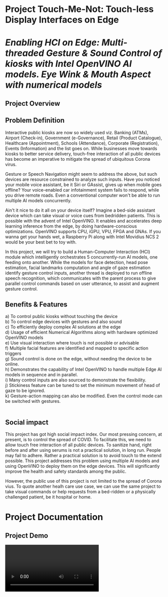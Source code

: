 # Project Touch-Me-Not: Touch-less Display Interfaces on Edge
# _Enabling HCI on Edge: Multi-threaded Gesture & Sound Control of kiosks with Intel OpenVINO AI models. Eye Wink & Mouth Aspect with numerical models_


## Project Overview

## Problem Definition

Interactive public kiosks are now so widely used viz. Banking (ATMs), Airport (Check-in), Government (e-Governance), Retail (Product Catalogue), Healthcare (Appointment), Schools (Attendance), Corporate (Registration), Events (Information) and the list goes on. While businesses move towards kiosks to better service delivery, touch-free interaction of all public devices has become an imperative to mitigate the spread of ubiquitous Corona virus.

Gesture or Speech Navigation might seem to address the above, but such devices are resource constrained to analyze such inputs. Have you noticed your mobile voice assistant, be it Siri or GAssist, gives up when mobile goes offline? Your voice-enabled car infotainment system fails to respond, while you drive remote roads. Even a conventional computer won't be able to run multiple AI models concurrently. 

Ain't it nice to do it all  on your device itself? Imagine a bed-side assistant device which can take visual or voice cues from bedridden patients. This is possible with the advent of Intel OpenVINO. It enables and accelerates deep learning inference from the edge, by doing hardware-conscious optimizations. OpenVINO supports CPU, iGPU, VPU, FPGA and GNAs. If you wanna get your hands wet, a Raspberry Pi along with Intel Movidius NCS 2 would be your best bet to toy with.

In this project, we will try to build a Human-Computer Interaction (HCI) module which intelligently orchestrates 5 concurrently-run AI models, one feeding onto another. While the models for face detection, head pose estimation, facial landmarks computation and angle of gaze estimation identify gesture control inputs, another thread is deployed to run offline speech recognition, which communicates with the parent process to give parallel control commands based on user utterance, to assist and augment gesture control.

## Benefits & Features

a) To control public kiosks without touching the device <br>
b) To control edge devices with gestures and also sound <br>
c) To efficiently deploy complex AI solutions at the edge <br>
d) Usage of efficient Numerical Algorithms along with hardware optimized OpenVINO models<br>
e) Use visual interaction where touch is not possible or advisable <br>
f) Multiple facial features are identified and mapped to specific action triggers <br>
g) Sound control is done on the edge, without needing the device to be online. <br>
h) Demonstrates the capability of Intel OpenVINO to handle multiple Edge AI models in sequence and in parallel. <br>
i) Many control inputs are also sourced to demonstrate the flexibility. <br>
j) Stickiness feature can be tuned to set the minimum movement of head of gaze to be ignored.  <br>
k) Gesture-action mapping can also be modified. Even the control mode can be switched with gestures.  <br> <br>


## Social impact

This project has got high social impact index. Our most pressing concern, at present, is to control the spread of COVID. To facilitate this, we need to allow touch free interaction of all public devices. To sanitize hand, right before and after using serums is not a practical solution, in long run. People may fail to adhere. Rather a practical solution is to avoid touch to the extend possible. This project addresses this problem using multiple AI models and using OpenVINO to deploy them on the edge devices. This will significantly improve the health and safety standards among the public.

However, the public use of this project is not limited to the spread of Corona vius. To quote another healh care use case, we can use the same project to take visual commands or help requests from a bed-ridden or a physically challenged patient, be it hospital or home. 

# Project Documentation

## Project Demo

<video>


## For hardware and software projects, you can include circuit diagrams using software like Fritzing.org and/or take detailed photographs.
arch diagram



## How To run:
```
python3 noTouchKiosk.py {command line arguments}

Example: python3 noTouchKiosk.py -f ../models/face-detection-adas-0001/FP16/face-detection-adas-0001.xml -l ../models/facial-landmarks-35-adas-0002/FP16/facial-landmarks-35-adas-0002.xml -hp ../models/head-pose-estimation-adas-0001/FP16/head-pose-estimation-adas-0001.xml -ge ../models/gaze-estimation-adas-0002/FP16/gaze-estimation-adas-0002.xml -i ../bin/demo.mp4 -it cam -d CPU -vh False -vg True -vf True
```
You can change the model precision and flags given as parameters. vh, -vg and -vf are the visualization debug flags.

The code allows the user to set a flag that can display the outputs of intermediate models. For instance, -vh to visualize head pose results and -vg to visualize gaze model outputs.

### Command Line Arguments
```
-f:  Path to .xml file of Face Detection model
-l:  Path to .xml file of Facial Landmark Detection model
-hp: Path to .xml file of Head Pose Estimation model
-ge: Path to .xml file of Gaze Estimation model
-i:  Path to video file or enter cam for webcam
-it: Provide the source of video frames
-d:  Provide the target device: "CPU, GPU, FPGA or MYRIAD is acceptable."
```
IMPORTANT: 
The output of the project depends on the intial calibration step where the system recognized the extremities of the screen and corresponding gaze angles. Upon execution, the system will direct you to look at the top right corner and then the bottom left corner of your computer screen. Based on the corresponding gaze angles the system is capable to compute the intermediate x, y coordinates using interpolation techniques.

Note: <br>
- If your mouse pointer behaves improper, then calibration step is the most likely problem. Please make sure that your face is properly lit and positioned approximately to middle of the screen so that the gaze angles would make sense of left, right, top and bottom. 

- The calibration step is optimized for cam input where the user can look at the screen corners. If video is given as input then the mouse will be controlled according to gaze but the direction of mouse pointer can differ. This happens because the person in the video is not looking at the corner of the screen.

- On a different note, if you visualize the output of head pose model then it gives angle of vision but then the orientation of eye balls are not taken into consideration. Instead, when the eyes are cropped and fed into gaze estimation model, the angle of sight is correctly estimated, considering both head pose as well as location of eye ball.




## Project Set Up and Installation

### Install OpenVino
```
wget http://registrationcenter-download.intel.com/akdlm/irc_nas/16612/l_openvino_toolkit_p_2020.2.120.tgz
tar -xvf l_openvino_toolkit_p_2020.2.120.tgz
cd l_openvino_toolkit_p_2020.2.120
sed -i 's/decline/accept/g' silent.cfg
sudo ./install.sh -s silent.cfg
```
### Create a Virtual env
```
python3 -m venv edge
source edge/bin/activate
```
### Project dependencies
```
pip3 install -r requirements.txt

To download the required models:
python /opt/intel/openvino/deployment_tools/tools/model_downloader/downloader.py --name "face-detection-adas-binary-0001"
python /opt/intel/openvino/deployment_tools/tools/model_downloader/downloader.py --name "facial-landmarks-35-adas-0002"
python /opt/intel/openvino/deployment_tools/tools/model_downloader/downloader.py --name "landmarks-regression-retail-0009"
python /opt/intel/openvino/deployment_tools/tools/model_downloader/downloader.py --name "head-pose-estimation-adas-0001"
python /opt/intel/openvino/deployment_tools/tools/model_downloader/downloader.py --name "gaze-estimation-adas-0002"
python /opt/intel/openvino/deployment_tools/tools/model_downloader/downloader.py --name "face-detection-adas-0001"
```


## For software projects, you can include working code with helpful comments
code here




## Control Modes

There are 4 control modes defined in the system, to determine the mode of user input. We can switch between control modes using gestures.
- Control Mode 0: No Control
Gesture and Sound Navigation is turned off
- Control Mode 1: Gaze Angle Control
Mouse moves along with angle of eye gaze (faster)
- Control Mode 2: Head Pose Control
Mouse moves with changing head orientation (slower)
- Control Mode 3: Sound Control
Mouse slides in 4 directions and type based on user utterance

## Calibration Step
To translate the 3D gaze orientation angles to 2D screen dimension, the system has to know the yaw and pitch angles corresponding to opposite corners of the screen. Given these 2 angles of opposite corners, we can interpolate the (x, y) location in the screen for intermediate (yaw, pitch) angles.

Therefore, the user will be prompted to look at opposite corners of the screen, when the application is initiated. Such a calibration step is needed to map the variation in gaze angles to the size and shape of the screen, in order for the "gaze mode" to function properly.

Without calibration also the system can function, albeit at the expense of generality. To demonstrate, the relative change in head orientation is taken as the metric to move mouse pointer, when the system is in "head pose" mode.

## Usage of OpenVINO Toolkit: Improvements or Optimizations

Various benchmarks are done with different model variants to select the optimal model combo for pipeline. The code has also been optimized with the use of Intel VTune.

### Benchmark Modes

Used the below parameters for corresponding benchmarks:

	# To parse the video file given - all FP16 models
     arg = '-f ../models/face-detection-adas-0001/FP16/face-detection-adas-0001.xml -l ../models/facial-landmarks-35-adas-0002/FP16/facial-landmarks-35-adas-0002.xml -hp ../models/head-pose-estimation-adas-0001/FP16/head-pose-estimation-adas-0001.xml -ge ../models/gaze-estimation-adas-0002/FP16/gaze-estimation-adas-0002.xml -i ../bin/demo.mp4 -it video -d CPU -vh False -vg True -vf True'.split(' ')
    
    # To take input from the webcam - all FP16 models
     arg = '-f ../models/face-detection-adas-0001/FP16/face-detection-adas-0001.xml -l ../models/facial-landmarks-35-adas-0002/FP16/facial-landmarks-35-adas-0002.xml -hp ../models/head-pose-estimation-adas-0001/FP16/head-pose-estimation-adas-0001.xml -ge ../models/gaze-estimation-adas-0002/FP16/gaze-estimation-adas-0002.xml -i ../bin/demo.mp4 -it cam -d CPU -vh False -vg True -vf True'.split(' ')

    # To take input from the webcam but with FP32 gaze & Landmark detection models
     arg = '-f ../models/face-detection-adas-0001/FP16/face-detection-adas-0001.xml -l ../models/facial-landmarks-35-adas-0002/FP32/facial-landmarks-35-adas-0002.xml -hp ../models/head-pose-estimation-adas-0001/FP16/head-pose-estimation-adas-0001.xml -ge ../models/gaze-estimation-adas-0002/FP32/gaze-estimation-adas-0002.xml -i ../bin/demo.mp4 -it cam -d CPU -vh False -vg True -vf True'.split(' ')


    # To take input from webcam but with INT8 Face detection & FP32 gaze & Landmark detection models
     arg = '-f ../models/face-detection-adas-0001/FP32-INT8/face-detection-adas-0001.xml -l ../models/facial-landmarks-35-adas-0002/FP32/facial-landmarks-35-adas-0002.xml -hp ../models/head-pose-estimation-adas-0001/FP16/head-pose-estimation-adas-0001.xml -ge ../models/gaze-estimation-adas-0002/FP32/gaze-estimation-adas-0002.xml -i ../bin/demo.mp4 -it cam -d CPU -vh False -vg True -vf True'.split(' ')


### Benchmark Results
```
a) Benchmark by taking video input. All models are FP16
FPS = 15.29160590328414
Inference Time of 4 models = 0.08967375755310059

b) Benchmark by taking webcam as input. All models are FP16
Inference Time of 4 models = 0.031467437744140625
FPS = 17.09894984019307

c) Webcam as input. Using FP16 for Face Detection & Head pose and FP32 for Gaze & Landmark detection models
Inference Time of 4 models = 0.04231882095336914
FPS = 14.50613543612091

d) Webcam as input. Using INT8 for Face Detection and remaining are FP16 models
Inference Time of 4 models = 0.028314828872680664
FPS = 18.337839492138997

e) Webcam as input. Using INT8 for Face Detection & FP32 for Gaze & Landmark detection models and FP16 for head pose model.

Inference Time of 4 models = 0.03919792175292969
FPS = 15.08791291804411
```

It is seemingly clear that increase in number of bits slows down the inference and lower the FPS. But as with all AI tasks, its always a tradeoff between required accuracy and minimum speed.
For face detection, INT8 model is giving good accuracy but landmark detection and gaze require maximum accuracy for accurate mouse control. Headpose require reasonable accuracy, hence FP16 is used. 
FP16 models commonly regarded as the mid-path between accuracy and speed, as compared to FP32 and INT8. But from the above analysis, it seems like Benchmark (e) gives good balance between accuracy and speed for this project. 

Finally, Intel VTune profiler is used to find hotspots and optimize the application code. A shell script vtune_script.sh is fed into the VTune GUI which initiates the project with suitable arguments. The lines in the code which takes more time are identified and possible ones are optimized. For instance, the curve_fit algo seemed to take much time and iterations with 'dogbox' optimize function, which was then replaced with 'lm' method. This has improved efficiency significantly.


## Models Used

### Gesture Detection Pipeline Models
Four Pre-trained OpenVINO models are executed on the input video stream, one feeding onto another, to detect a) Face Location b) Head Pose c) Facial Landmarks and d) Gaze Angles. <br>
a) Face Detection: A pruned MobileNet backbone with efficient depth-wise convolutions is used. The model outputs (x, y) coordinates of the face in the image, which is fed as input to steps (b) and (c)<br>
b) Head Pose Estimation: The model outputs Yaw, Pitch and Roll angles of head, taking face image as input from step (a)<br>
c) Facial Landmarks: a custom CNN used to estimate 35 facial landmarks. This model takes cropped face image from step (a) as input and computes facial landmarks, as above. Such a detailed map is required to identify facial gestures, though it is double as heavy in compute demand (0.042 vs 0.021 GFlops), compared to the Landmark Regression model, which gives just 5 facial landmarks.<br>
d) Gaze Estimation: custom VGG-like CNN for gaze direction estimation.<br><br>
The network takes 3 inputs: left eye image, right eye image, and three head pose angles - (yaw, pitch, and roll) - and outputs 3-D gaze vector in Cartesian coordinate system.

### Speech Recognition Models
To decode sound waves, we use OpenVINO Feature Extraction & Decoder Library which takes in and transcribe the audio coming from the microphone. We have used the speech library as mentioned in OpenVINO toolkit to run speech recognition on the edge, without going online.<br>


### Post-Processing Model Outputs
To feed one model output to another model as input, the return values of each model need to be decoded and post-processed. 
For instance, to determine gaze angle, the head orientation need to be numerically combined with the vector output from gaze model.

Similarly, the facial landmarks model returns ratio of input image size. Hence, we need to multiply output by image width and height to compute (x, y) coordinates of 35 landmarks.

While output of facial landmark and gaze estimation models can be easily post-processed as above, the output of head pose estimation model has to converted from Euler angles to rotation matrices. 


### Numerical Models

### Eye Wink Detection 
To use a kiosk, you also need to trigger events, such as 'Left Click', 'Right Click', 'Scroll', 'Drag' etc.  In order to do so, a set of pre-defined gestures need to be mapped to each event, and be recognized from the visual input. Two events can be mapped to 'wink' event of left and right eye, but they need to be identified as 'wink'.<br>

You can easily notice that the number of white pixels will suddenly increase when the eyes are open, and decrease when closed. We can just count the white pixels to differentiate open vs closed eye.<br>

But in real world, above logic is not reliable because white pixel value itself can range. We can always use Deep Learning or ML  techniques to classify but its advisable to use a numerical solution, in the interest of efficiency, especially when you code for edge devices. <br><br>
Lets see how to numerically detect winks using signals in 4 steps!
1. Calculate frequency of pixels in range 0–255 (histogram)
2. Compute spread of non-zero pixels in the histogram. When an eye is closed, the spread will take a sudden dip and vice-versa.
3. Try to fit a inverse sigmoid curve at the tail-end of the above signal.
4. If successful fit is found, then confirm the 'step down' shape of fitted curve and declare it as 'wink' event. (no curve fit = eye is not winking)

Algorithm Explanation: <br>
If above steps are not clear, then see how the histogram spread graph falls, when an open eye is closed.

You can imagine that the curve  would take shape of 'S' when the eye is opened for a few seconds. This can be mathematically parameterized using a sigmoid function. But since we need to detect 'wink' event shown above, the shape of the curve will take the form of an inverse sigmoid function. To flip the sigmoid function about the x-axis, find f(-x). 

Thus, if any similar shape is found by parametric curve fit algorithm, at the tail end of the histogram spread curve, then we can call it a 'wink'. The curve fit algo tries to solve a nonlinear least-squares problem.

Note: An efficient way to compute the above can be,
i) Consider strip of 'n' recent values in Histogram Spread.
ii) Compute the median & std of 'k' values in the front and tail end of strip.
iii) If difference in median > threshold and both std < threshold, then detect eye wink event, as it's most likely an inverse sigmoid shape.

Alternatively, we can also use the below algo to find eye winks.<br><br>
a) Take the first differential of Histogram Spread values<br>
b) Find the peak in the first differential values to find sudden spike<br>
c) Find reflection of the signal and find peak to find sudden dip<br>
d) If peak is found in both the above steps, then its just a blink<br>
e) If peak is found only in reflection, then its a wink event.<br><br>

The above method is more efficient than curve fitting, but can lead to many false positives, as peak detection is not always reliable, especially at low light. Middle of the road approach would be to use median and standard deviation to estimate the shape of the curve.

### Mouth Aspect Ratio (MAR)
Eye Aspect Ratio (EAR) is computed in this classic facial landmark paper to determine eye blinks.

Inspired by EAR, we can compute MAR based on the available 4 landmarks obtained from OpenVINO model.

Two gesture events can be identified using MAR:
1. if MAR > threshold, then person is smiling
2. if MAR < threshold, then mouth is wide open

We have liberty to attach 2 commands corresponding to these two gestures.


## Threading and Process-Thread Communication 
To enhance control, we can enable sound based navigation also, along with gesture control. However, system then needs to continuously monitor user utterances to identify commands while it is analyzes image frames from input video stream. 
Naturally therefore, it is prudent to run the speech recognition model in a different thread and let the child-thread communicate with the parent process. The child thread will recognize vocal commands to move the mouse or to write on the screen and pass it on to the parent using Queue data structure in Python (as shown below).

The parent process will run all the above AI models and the computation required for gesture recognition, to enable head and gaze control modes. Thus, it is possible to take gesture and sound control commands in parallel, but for the sake of usability, in this project we chose to take sound commands separately in Control Mode 3.

## Speech Recognition
To decode sound waves, we use OpenVINO Feature Extraction & Decoder Library which takes in and transcribe the audio coming from the microphone. We have used the speech library as mentioned here to run speech recognition on the edge, without going online.
As the recognition model is optimized at the expense the accuracy, some tweaks are required to identify spoken command. Firstly, we limit the command vocabulary to say, 'up', 'down', 'left' & 'right' only. Secondly, similar sounding synonyms of command words are stored in a dictionary to find the best match. For instance, 'right' command could be recognized as 'write'. 

The function is so written that commands and also synonyms can easily be extended. To enable user entry, speech to write function is also enabled. This has enabled to user to type in alphabets and numbers. Eg: PNR number.

## Stickiness Feature
The gaze of an eye or pose of a head will continuously change at least a bit, even if unintended. Such natural motions should not be considered as a command, otherwise the mouse pointer will become jittery. Hence, we introduced a 'stickiness' parameter within which the motion is ignored. This has greatly increased the stability and usability of gesture control.


# Complete BOM

This is a software project though the models used and the code written can be deployed on the edge, given the device support Intel Architecture as specified in OpenVINO Documentation. <br>

Here is the complete list of Software, Models and Tools used:<br>

a) Python 3.6 and its libraries, espcially PyAutoGUI for navigation.<br>

b) Intel OpenVINO 2020<br>

c) These are the OpenVINO Models Used:<br>

i) Detailed Facial Landmark Detection: "facial-landmarks-35-adas-0002"<br>
ii) Head Pose Estimation: "head-pose-estimation-adas-0001"<br>
iii) Gaze Estimation: "gaze-estimation-adas-0002"<br>
iv) Face Detection: "face-detection-adas-0001"<br>
v) Speech Recognition:<br>
OpenVINO Inference Engine plugin <br>
OpenVINO Feature Extraction Library<br>
OpenVINO Decoder Library<br>

d) Numerical Models

i)   Inverse Simoid Curve Fitting using Non-Linear Least Squares<br>
ii)  Mouth Aspect Ratio derived from EAR concept from a Research Paper [3]<br>
iii) Peak Finding Algorithm<br>
iv)  Statistical Analysis<br>


e) Tools Used:<br>
i) Intel VTune<br>
ii) Shell Script<br>
iii) http://fooplot.com as Math Visualization Tool<br>
iv) Mobile as Light Source<br><br>
 
f) Laptop with Intel CPU and Webcam.<br>


# Creative Elements (20 points)

## Innovative use of Numerical Algorithms
What makes the project unique is the innovative use of numerical algorithms to replace AI models, in line with the advocacy in my blog here:<br>
https://towardsdatascience.com/the-power-of-mathematical-ingenuity-49c7b6cfe05e

This idea is especially important when OpenVINO optimized models are deployed on the edge. The models are already optimized to the extend possible and the computation overhead is with the remaining code. Here, we need to use efficient statistical analysis or numerical algorithms to save the compute. Why to use a sledgehammer to crack a nut?

### Eye Wink Detection
#### Inverse Simoid Curve Fitting - Imaginately solved the problem using Non-Linear Least Squares
#### Peak Detection in first differential signals - self written algorithm

### Statistical Analysis of non-zero Histogram Spread - innovative way to efficiently detect and differentiate blink/wink.
### Mouth Aspect Ratio to detect smile and yawn (idea derived EAR concept as found in Research Paper [3])

## Pipeline of OpenVINO models to solve the dire need of distancing and safety during COVID. The same solution can be used in health care as well for physically challenged or bed ridden or elderly.

## Threading and Process-Thread Communication
To continuously monitor user utterance, I have designed a parallel thread to listen to microphone. But since it is a optimized edge model, the accuracy of OpenVINO pre-trained model was not great. To solve this problem I have introduced some custom tweaks to identify commands. Once the command is identified, it is put into a shared queue, from where the parent process will collect and execute.

### Sound Tweak
The similar sounding synonyms of command words are stored in a dictionary to find the best match. For instance, 'right' command could be recognized as 'write' 

The function is so written that commands and also synonyms can easily be extended. To enable user entry, speech to write function is also enabled. Even the numbers and alphabets are converted in typing mode.

<code here - add the synonym finder function also>

## Calibration Step
It was found that the position and size of the interface as well as the location and angle of user with the screen impacts the gaze vector, a lot. Hence, a calibration step was introduced to ask the user to look at the opposite corners of the screen to get the corresponding yaw and pitch vectors. Based on the input from these 2 corners, the gaze vectors corresponding to all the 4 corners are calculated. This information is used to interpolate (x, y) mouse location when the user is looking at an intermediate gaze vector location based on angles. It was a fun to code this algorithm.

## Math involved
There is good amount of math involved not only in the numerical models or calibration, but also in post-processing of all models, especially head pose model.

The head pose model returns only the attitude, i.e.  Yaw, Pitch and Roll angles of the head. To obtain the corresponding direction vector, we need to compute the rotation matrix, using attitude.

We can place a 3D body in any orientation, by rotating along 3 axes, one after the other. Hence, to compute the direction vector, you need to multiply the 3 rotation matrices, derived from Euler angles.

Rotation matrix for Euler-Cartesian conversion is coded in python to find the Pose Vector: (as seen in visualization)

| cos(yaw)cos(pitch) -cos(yaw)sin(pitch)sin(roll)-sin(yaw)cos(roll) -cos(yaw)sin(pitch)cos(roll)+sin(yaw)sin(roll)| <br>
| sin(yaw)cos(pitch) -sin(yaw)sin(pitch)sin(roll)+cos(yaw)cos(roll) -sin(yaw)sin(pitch)cos(roll)-cos(yaw)sin(roll)| <br>
| sin(pitch)          cos(pitch)sin(roll)                            cos(pitch)sin(roll)                          | <br>


To process gaze vector also, we need to do some math.

    def preprocess_output(self, output, head_position):
        '''
        Before feeding the output of this model to the next model, preprocess the output. 
        '''
        roll = head_position[2]
        gaze_vector = output / cv2.norm(output)

        cosValue = math.cos(roll * math.pi / 180.0)
        sinValue = math.sin(roll * math.pi / 180.0)

        x = gaze_vector[0] * cosValue + gaze_vector[1] * sinValue
        y = gaze_vector[0] * sinValue + gaze_vector[1] * cosValue
        return (-x*10, y*10)



## Stickiness

Even after doing all the tweaks, I was not able to stabilize the jittery mouse pointer. Then, I introduced a min value called stickiness to ignore minor eye ball or head movements, to be recognized as input.

When the stickiness parameter is set right, then only conscious and significant movements are taken as input. This idea has greatly stabilized the system, both in gaze control mode and head pose control mode.

## Choice of Gestures

The choice of gestures were done in accordance with the metric value we calculate. For instance, as we compute the change in spread of eye histogram, it was natural to choose "looking up" gesture because this will trigger maximum hike in spread. Similarly, yawn was found to be most accurate to measure and hence "mouse left click" event was associated to yawn gesture.


Note: This is an individual submission. Hence, all the above ideas are entirely mine and not output of a discussion or team work.


# Conclusion

The project demonstrates the capability of Intel OpenVINO to handle multiple Edge AI models in sequence and in parallel. Many control inputs are also sourced to demonstrate the flexibility. But to deploy a custom solution you can choose controls, as you deem fit.

For instance, Gaze control may be ideal for big screen while head pose control for laptop screen. Either way, Sound Control can help to accept custom form entries or vocal commands. Gesture-action mapping can also be modified. Yet the point you can drive home is the possibility to chain multiple hardware optimized AI models on the Edge, coupled with efficient numerical computing to solve interesting problems.



## References
[1] Intel OpenVINO Official Docs: https://docs.openvinotoolkit.org <br>
[2] Intel® Edge AI for IoT Nanodegree by Udacity. Idea inspired from Final Course Project. https://classroom.udacity.com/nanodegrees/nd131 <br>
[3] Real-Time Eye Blink Detection using Facial Landmarks by Tereza Soukupova and Jan Cech, Faculty of E.E., Czech Technical University in Prague.